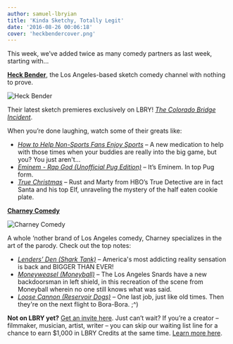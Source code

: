 ```yaml
---
author: samuel-lbryian
title: 'Kinda Sketchy, Totally Legit'
date: '2016-08-26 00:06:18'
cover: 'heckbendercover.png'
---
```

This week, we’ve added twice as many comedy partners as last week, starting with…

**[Heck Bender](https://www.facebook.com/heckbender/)**, the Los Angeles-based sketch comedy channel with nothing to prove.

![Heck Bender](/img/news/heckbender.png)

Their latest sketch premieres exclusively on LBRY! *[The Colorado Bridge Incident](lbry://coloradobridge)*.

When you’re done laughing, watch some of their greats like:

- *[How to Help Non-Sports Fans Enjoy Sports](lbry://smallpenis)* – A new medication to help with those times when your buddies are really into the big game, but you? You just aren't...
- *[Eminem - Rap God (Unofficial Pug Edition)](lbry://pugrapgod)* – It’s Eminem. In top Pug form.
- *[True Christmas](lbry://truechristmas)* – Rust and Marty from HBO’s True Detective are in fact Santa and his top Elf, unraveling the mystery of the half eaten cookie plate.

**[Charney Comedy](https://www.facebook.com/charneycomedy/)**

![Charney Comedy](/img/news/charney.png)

A whole ‘nother brand of Los Angeles comedy, Charney specializes in the art of the parody. Check out the top notes:

- *[Lenders’ Den (Shark Tank)](lbry://LendersDen)* – America's most addicting reality sensation is back and BIGGER THAN EVER!
- *[Moneyweasel (Moneyball)](lbry://moneyweasel)* – The Los Angeles Snards have a new backdoorsman in left shield, in this recreation of the scene from Moneyball wherein no one still knows what was said.
- *[Loose Cannon (Reservoir Dogs)](lbry://LooseCannon)* – One last job, just like old times. Then they're on the next flight to Bora-Bora. ;^)

**Not on LBRY yet?** [Get an invite here](https://lbry.io/get). Just can’t wait? If you’re a creator – filmmaker, musician, artist, writer – you can skip our waiting list line for a chance to earn $1,000 in LBRY Credits at the same time. [Learn more here](https://lbry.io/publish).
